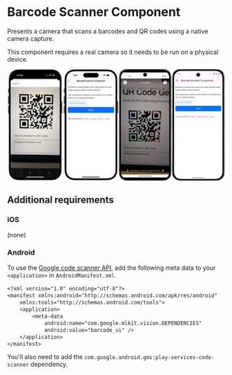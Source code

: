 # Barcode Scanner Component

Presents a camera that scans a barcodes and QR codes using a native camera capture.

This component requires a real camera so it needs to be run on a physical device.

![Barcode Scanner Component examples](/resources/screenshots/barcode-scanner.png)

## Additional requirements

### iOS

(none)

### Android

To use the [Google code scanner API](https://developers.google.com/ml-kit/vision/barcode-scanning/code-scanner), add the following meta data to your `<application>` in `AndroidManifest.xml`.

```
<?xml version="1.0" encoding="utf-8"?>
<manifest xmlns:android="http://schemas.android.com/apk/res/android"
    xmlns:tools="http://schemas.android.com/tools">
    <application>
        <meta-data
            android:name="com.google.mlkit.vision.DEPENDENCIES"
            android:value="barcode_ui" />
    </application>
</manifest>
```

You'll also need to add the `com.google.android.gms:play-services-code-scanner` dependency.
